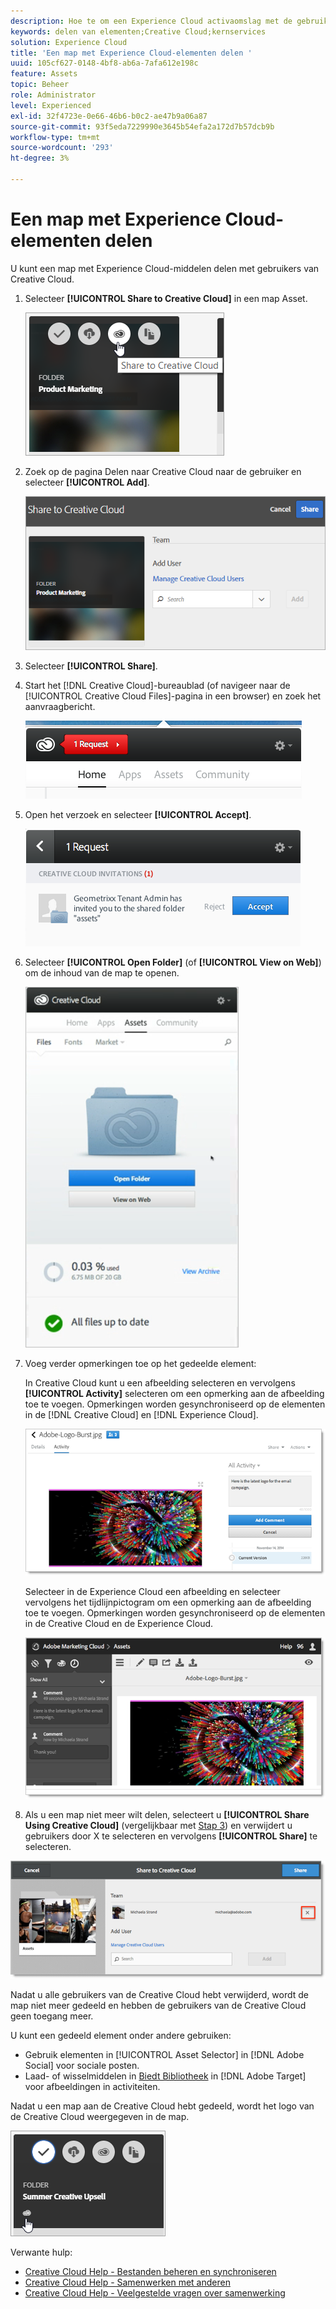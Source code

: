 ```yaml
---
description: Hoe te om een Experience Cloud activaomslag met de gebruikers van Creative Cloud te delen.
keywords: delen van elementen;Creative Cloud;kernservices
solution: Experience Cloud
title: 'Een map met Experience Cloud-elementen delen '
uuid: 105cf627-0148-4bf8-ab6a-7afa612e198c
feature: Assets
topic: Beheer
role: Administrator
level: Experienced
exl-id: 32f4723e-0e66-46b6-b0c2-ae47b9a06a87
source-git-commit: 93f5eda7229990e3645b54efa2a172d7b57dcb9b
workflow-type: tm+mt
source-wordcount: '293'
ht-degree: 3%

---
```


# Een map met Experience Cloud-elementen delen

U kunt een map met Experience Cloud-middelen delen met gebruikers van Creative Cloud.

1. Selecteer **[!UICONTROL Share to Creative Cloud]** in een map Asset.

   ![Stap Resultaat](assets/asset-share-cc.png)
1. Zoek op de pagina Delen naar Creative Cloud naar de gebruiker en selecteer **[!UICONTROL Add]**.

   ![](assets/asset-share-cc-page.png)

1. Selecteer **[!UICONTROL Share]**.
1. Start het [!DNL Creative Cloud]-bureaublad (of navigeer naar de [!UICONTROL Creative Cloud Files]-pagina in een browser) en zoek het aanvraagbericht.

   ![](assets/cc_share_request.png)
1. Open het verzoek en selecteer **[!UICONTROL Accept]**.

   ![Stap Resultaat](assets/cc_share_accept.png)
1. Selecteer **[!UICONTROL Open Folder]** (of **[!UICONTROL View on Web]**) om de inhoud van de map te openen.

   ![Stap Resultaat](assets/creative_cloud_open_folder.png)
1. Voeg verder opmerkingen toe op het gedeelde element:

   In Creative Cloud kunt u een afbeelding selecteren en vervolgens **[!UICONTROL Activity]** selecteren om een opmerking aan de afbeelding toe te voegen. Opmerkingen worden gesynchroniseerd op de elementen in de [!DNL Creative Cloud] en [!DNL Experience Cloud].

   ![](assets/asset_comment_cc.png)

   Selecteer in de Experience Cloud een afbeelding en selecteer vervolgens het tijdlijnpictogram om een opmerking aan de afbeelding toe te voegen. Opmerkingen worden gesynchroniseerd op de elementen in de Creative Cloud en de Experience Cloud.

   ![](assets/asset_comment_mac.png)

1. Als u een map niet meer wilt delen, selecteert u **[!UICONTROL Share Using Creative Cloud]** (vergelijkbaar met [Stap 3](t-share-creative-cloud.md#step_BA17CFA185284641A9B878BA29551996)) en verwijdert u gebruikers door X te selecteren en vervolgens **[!UICONTROL Share]** te selecteren.

![](assets/asset_remove_user.png)

Nadat u alle gebruikers van de Creative Cloud hebt verwijderd, wordt de map niet meer gedeeld en hebben de gebruikers van de Creative Cloud geen toegang meer.

U kunt een gedeeld element onder andere gebruiken:

* Gebruik elementen in [!UICONTROL Asset Selector] in [!DNL Adobe Social] voor sociale posten.
* Laad- of wisselmiddelen in [Biedt Bibliotheek](https://experienceleague.adobe.com/docs/target/using/experiences/offers/manage-content.html?lang=en) in [!DNL Adobe Target] voor afbeeldingen in activiteiten.

Nadat u een map aan de Creative Cloud hebt gedeeld, wordt het logo van de Creative Cloud weergegeven in de map.

![](assets/asset-cc-logo.png)

Verwante hulp:

* [Creative Cloud Help - Bestanden beheren en synchroniseren](https://helpx.adobe.com/creative-cloud/help/sync-creative-cloud-files.html)
* [Creative Cloud Help - Samenwerken met anderen](https://helpx.adobe.com/creative-cloud/help/collaboration.html)
* [Creative Cloud Help - Veelgestelde vragen over samenwerking](https://helpx.adobe.com/creative-cloud/help/collaboration-faq.html)
